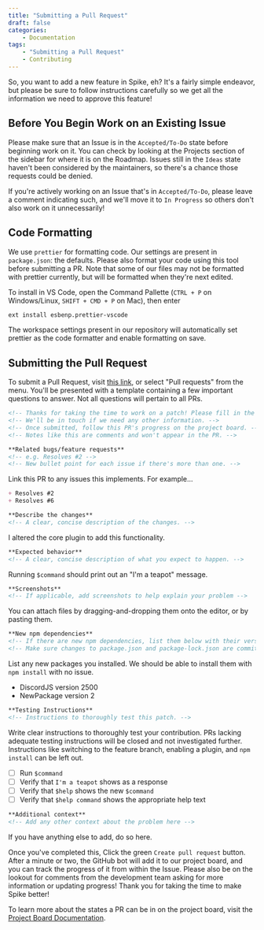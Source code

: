 ```yaml
---
title: "Submitting a Pull Request"
draft: false
categories:
    - Documentation
tags:
    - "Submitting a Pull Request"
    - Contributing
---
```


So, you want to add a new feature in Spike, eh? It's a fairly simple endeavor, but please be sure to follow instructions carefully so we get all the information we need to approve this feature!

## Before You Begin Work on an Existing Issue
Please make sure that an Issue is in the `Accepted/To-Do` state before beginning work on it. You can check by looking at the Projects section of the sidebar for where it is on the Roadmap. Issues still in the `Ideas` state haven't been considered by the maintainers, so there's a chance those requests could be denied.

If you're actively working on an Issue that's in `Accepted/To-Do`, please leave a comment indicating such, and we'll move it to `In Progress` so others don't also work on it unnecessarily!

## Code Formatting
We use `prettier` for formatting code. Our settings are present in `package.json`: the defaults. Please also format your code using this tool before submitting a PR. Note that some of our files may not be formatted with prettier currently, but will be formatted when they're next edited.

To install in VS Code, open the Command Pallette (`CTRL + P` on Windows/Linux, `SHIFT + CMD + P` on Mac), then enter

```sh
ext install esbenp.prettier-vscode
```

The workspace settings present in our repository will automatically set prettier as the code formatter and enable formatting on save.

## Submitting the Pull Request

To submit a Pull Request, visit [this link](https://github.com/jwMaxwell/Spike-2/compare), or select "Pull requests" from the menu. You'll be presented with a template containing a few important questions to answer. Not all questions will pertain to all PRs.

```md
<!-- Thanks for taking the time to work on a patch! Please fill in the following. -->
<!-- We'll be in touch if we need any other information. -->
<!-- Once submitted, follow this PR's progress on the project board. -->
<!-- Notes like this are comments and won't appear in the PR. -->

**Related bugs/feature requests**
<!-- e.g. Resolves #2 -->
<!-- New bullet point for each issue if there's more than one. -->
```

Link this PR to any issues this implements. For example...

```md
+ Resolves #2
+ Resolves #6
```

```md
**Describe the changes**
<!-- A clear, concise description of the changes. -->
```

I altered the core plugin to add this functionality.

```md
**Expected behavior**
<!-- A clear, concise description of what you expect to happen. -->
```

Running `$command` should print out an "I'm a teapot" message.

```md
**Screenshots**
<!-- If applicable, add screenshots to help explain your problem -->
```

You can attach files by dragging-and-dropping them onto the editor, or by pasting them.


```md
**New npm dependencies**
<!-- If there are new npm dependencies, list them below with their versions -->
<!-- Make sure changes to package.json and package-lock.json are committed as well -->
```

List any new packages you installed. We should be able to install them with `npm install` with no issue.

+ DiscordJS version 2500
+ NewPackage version 2

```md
**Testing Instructions**
<!-- Instructions to thoroughly test this patch. -->
```

Write clear instructions to thoroughly test your contribution. PRs lacking adequate testing instructions will be closed and not investigated further. Instructions like switching to the feature branch, enabling a plugin, and `npm install` can be left out.

- [ ] Run `$command`
- [ ] Verify that `I'm a teapot` shows as a response
- [ ] Verify that `$help` shows the new `$command`
- [ ] Verify that `$help command` shows the appropriate help text

```md
**Additional context**
<!-- Add any other context about the problem here -->
```

If you have anything else to add, do so here.

Once you've completed this, Click the green `Create pull request` button. After a minute or two, the GitHub bot will add it to our project board, and you can track the progress of it from within the Issue. Please also be on the lookout for comments from the development team asking for more information or updating progress! Thank you for taking the time to make Spike better!

To learn more about the states a PR can be in on the project board, visit the [Project Board Documentation](/docs/contributing/project-board).